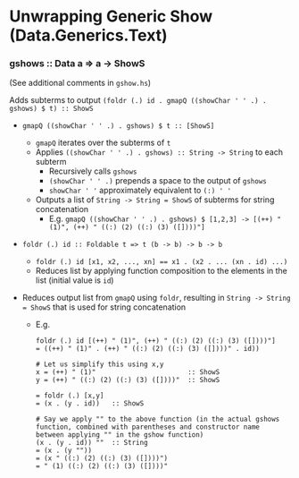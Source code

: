 # Unwrapping Generic Show (Data.Generics.Text)

### gshows :: Data a => a -> ShowS
(See additional comments in `gshow.hs`)

Adds subterms to output
```(foldr (.) id . gmapQ ((showChar ' ' .) . gshows) $ t) :: ShowS```
* `gmapQ ((showChar ' ' .) . gshows) $ t :: [ShowS]`
    * `gmapQ` iterates over the subterms of `t`
    * Applies `((showChar ' ' .) . gshows) :: String -> String` to each subterm
        * Recursively calls `gshows`
        * `(showChar ' ' .)` prepends a space to the output of `gshows`
        * `showChar ' '` approximately equivalent to `(:) ' '`
    * Outputs a list of `String -> String = ShowS` of subterms for string concatenation
        * E.g. `gmapQ ((showChar ' ' .) . gshows) $ [1,2,3] -> [(++) " (1)", (++) " ((:) (2) ((:) (3) ([])))"]`

* `foldr (.) id :: Foldable t => t (b -> b) -> b -> b`
    * `foldr (.) id [x1, x2, ..., xn] == x1 . (x2 . ... (xn . id) ...)`
    * Reduces list by applying function composition to the elements in the list (initial value is `id`)

* Reduces output list from `gmapQ` using `foldr`, resulting in `String -> String = ShowS` that is used for string concatenation
    * E.g.
      ```
      foldr (.) id [(++) " (1)", (++) " ((:) (2) ((:) (3) ([])))"] 
      = ((++) " (1)" . (++) " ((:) (2) ((:) (3) ([])))" . id))
      
      # Let us simplify this using x,y
      x = (++) " (1)"                       :: ShowS
      y = (++) " ((:) (2) ((:) (3) ([])))"  :: ShowS

      = foldr (.) [x,y]
      = (x . (y . id))   :: ShowS

      # Say we apply "" to the above function (in the actual gshows function, combined with parentheses and constructor name between applying "" in the gshow function)
      (x . (y . id)) ""  :: String
      = (x . (y ""))
      = (x " ((:) (2) ((:) (3) ([])))")
      = " (1) ((:) (2) ((:) (3) ([])))"
      ```